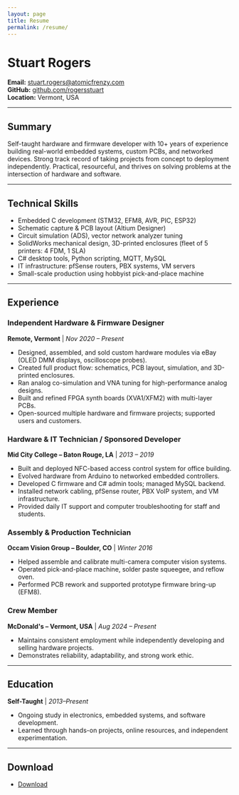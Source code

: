 ```yaml
---
layout: page
title: Resume
permalink: /resume/
---
```


# Stuart Rogers

**Email:** [stuart.rogers@atomicfrenzy.com](mailto:stuart.rogers@atomicfrenzy.com)  
**GitHub:** [github.com/rogersstuart](https://github.com/rogersstuart)  
**Location:** Vermont, USA  

---

## Summary

Self-taught hardware and firmware developer with 10+ years of experience building real-world embedded systems, custom PCBs, and networked devices. Strong track record of taking projects from concept to deployment independently. Practical, resourceful, and thrives on solving problems at the intersection of hardware and software.

---

## Technical Skills

- Embedded C development (STM32, EFM8, AVR, PIC, ESP32)
- Schematic capture & PCB layout (Altium Designer)
- Circuit simulation (ADS), vector network analyzer tuning
- SolidWorks mechanical design, 3D-printed enclosures (fleet of 5 printers: 4 FDM, 1 SLA)
- C# desktop tools, Python scripting, MQTT, MySQL
- IT infrastructure: pfSense routers, PBX systems, VM servers
- Small-scale production using hobbyist pick-and-place machine

---

## Experience

### Independent Hardware & Firmware Designer  
**Remote, Vermont** | *Nov 2020 – Present*  
- Designed, assembled, and sold custom hardware modules via eBay (OLED DMM displays, oscilloscope probes).  
- Created full product flow: schematics, PCB layout, simulation, and 3D-printed enclosures.  
- Ran analog co-simulation and VNA tuning for high-performance analog designs.  
- Built and refined FPGA synth boards (XVA1/XFM2) with multi-layer PCBs.  
- Open-sourced multiple hardware and firmware projects; supported users and customers.  

### Hardware & IT Technician / Sponsored Developer  
**Mid City College – Baton Rouge, LA** | *2013 – 2019*  
- Built and deployed NFC-based access control system for office building.  
- Evolved hardware from Arduino to networked embedded controllers.  
- Developed C firmware and C# admin tools; managed MySQL backend.  
- Installed network cabling, pfSense router, PBX VoIP system, and VM infrastructure.  
- Provided daily IT support and computer troubleshooting for staff and students.  

### Assembly & Production Technician  
**Occam Vision Group – Boulder, CO** | *Winter 2016*  
- Helped assemble and calibrate multi-camera computer vision systems.  
- Operated pick-and-place machine, solder paste squeegee, and reflow oven.  
- Performed PCB rework and supported prototype firmware bring-up (EFM8).  

### Crew Member  
**McDonald's – Vermont, USA** | *Aug 2024 – Present*  
- Maintains consistent employment while independently developing and selling hardware projects.  
- Demonstrates reliability, adaptability, and strong work ethic.  

---

## Education

**Self-Taught** | *2013–Present*  
- Ongoing study in electronics, embedded systems, and software development.  
- Learned through hands-on projects, online resources, and independent experimentation.  

---

## Download

- [Download](/assets/Stuart_Rogers_Resume.docx)